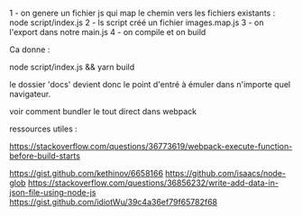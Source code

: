 1 - on genere un fichier js qui map le chemin vers les fichiers existants : node script/index.js
2 - ls script créé un fichier images.map.js
3 - on l'export dans notre main.js
4 - on compile et on build

Ca donne :

node script/index.js && yarn build

le dossier 'docs' devient donc le point d'entré à émuler dans n'importe quel navigateur.

voir comment bundler le tout direct dans webpack

ressources utiles :

https://stackoverflow.com/questions/36773619/webpack-execute-function-before-build-starts

https://gist.github.com/kethinov/6658166
https://github.com/isaacs/node-glob
https://stackoverflow.com/questions/36856232/write-add-data-in-json-file-using-node-js
https://gist.github.com/idiotWu/39c4a36ef79f65782f68